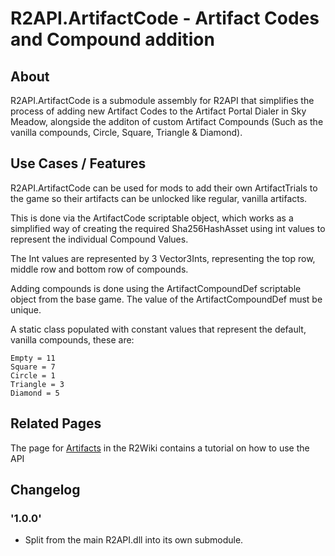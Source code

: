 # R2API.ArtifactCode - Artifact Codes and Compound addition

## About

R2API.ArtifactCode is a submodule assembly for R2API that simplifies the process of adding new Artifact Codes to the Artifact Portal Dialer in Sky Meadow,
alongside the additon of custom Artifact Compounds (Such as the vanilla compounds, Circle, Square, Triangle & Diamond).

## Use Cases / Features

R2API.ArtifactCode can be used for mods to add their own ArtifactTrials to the game so their artifacts can be unlocked like regular, vanilla artifacts.

This is done via the ArtifactCode scriptable object, which works as a simplified way of creating the required Sha256HashAsset using int values to represent the individual Compound Values.

The Int values are represented by 3 Vector3Ints, representing the top row, middle row and bottom row of compounds.

Adding compounds is done using the ArtifactCompoundDef scriptable object from the base game. The value of the ArtifactCompoundDef must be unique.

A static class populated with constant values that represent the default, vanilla compounds, these are:

    Empty = 11
    Square = 7
    Circle = 1
    Triangle = 3
    Diamond = 5

## Related Pages

The page for [Artifacts](https://risk-of-thunder.github.io/R2Wiki/Mod-Creation/Assets/Artifacts/) in the R2Wiki contains a tutorial on how to use the API

## Changelog

### '1.0.0'
* Split from the main R2API.dll into its own submodule.
